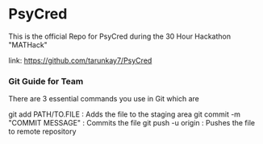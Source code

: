 # PsyCred

This is the official Repo for PsyCred during the 30 Hour Hackathon "MATHack"

link: https://github.com/tarunkay7/PsyCred

### Git Guide for Team

There are 3 essential commands you use in Git which are 

git add PATH/TO.FILE : Adds the file to the staging area
git commit -m "COMMIT MESSAGE" : Commits the file 
git push -u origin : Pushes the file to remote repository